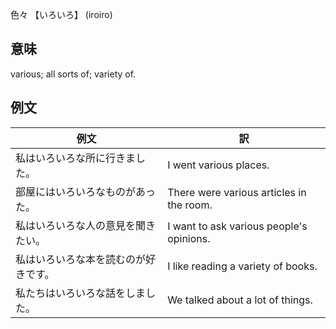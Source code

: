 色々 【いろいろ】 (iroiro)

## 意味

various; all sorts of; variety of​.

## 例文

|例文|訳|
| --- | --- |
|私はいろいろな所に行きました。|I went various places.|
|部屋にはいろいろなものがあった。|There were various articles in the room.|
|私はいろいろな人の意見を聞きたい。|I want to ask various people's opinions.|
|私はいろいろな本を読むのが好きです。|I like reading a variety of books.|
|私たちはいろいろな話をしました。|We talked about a lot of things.|
